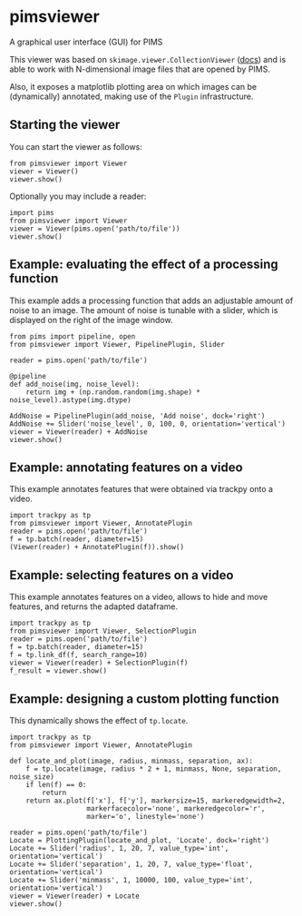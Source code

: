 # pimsviewer
A graphical user interface (GUI) for PIMS

This viewer was based on `skimage.viewer.CollectionViewer` ([docs](http://scikit-image.org/docs/dev/user_guide/viewer.html))
and is able to work with N-dimensional image files that are opened by PIMS.

Also, it exposes a matplotlib plotting area on which images can be (dynamically)
annotated, making use of the `Plugin` infrastructure.

## Starting the viewer
You can start the viewer as follows:

```
from pimsviewer import Viewer
viewer = Viewer()
viewer.show()
```
Optionally you may include a reader:

```
import pims
from pimsviewer import Viewer
viewer = Viewer(pims.open('path/to/file'))
viewer.show()
```

## Example: evaluating the effect of a processing function
This example adds a processing function that adds an adjustable amount of noise
to an image. The amount of noise is tunable with a slider, which is displayed
on the right of the image window.

```
from pims import pipeline, open
from pimsviewer import Viewer, PipelinePlugin, Slider

reader = pims.open('path/to/file')

@pipeline
def add_noise(img, noise_level):
    return img + (np.random.random(img.shape) * noise_level).astype(img.dtype)

AddNoise = PipelinePlugin(add_noise, 'Add noise', dock='right')
AddNoise += Slider('noise_level', 0, 100, 0, orientation='vertical')
viewer = Viewer(reader) + AddNoise
viewer.show()
```

## Example: annotating features on a video
This example annotates features that were obtained via trackpy onto a video.

```
import trackpy as tp
from pimsviewer import Viewer, AnnotatePlugin
reader = pims.open('path/to/file')
f = tp.batch(reader, diameter=15)
(Viewer(reader) + AnnotatePlugin(f)).show()
```

## Example: selecting features on a video
This example annotates features on a video, allows to hide and move
features, and returns the adapted dataframe.

```
import trackpy as tp
from pimsviewer import Viewer, SelectionPlugin
reader = pims.open('path/to/file')
f = tp.batch(reader, diameter=15)
f = tp.link_df(f, search_range=10)
viewer = Viewer(reader) + SelectionPlugin(f)
f_result = viewer.show()
```

## Example: designing a custom plotting function
This dynamically shows the effect of `tp.locate`.

```
import trackpy as tp
from pimsviewer import Viewer, AnnotatePlugin

def locate_and_plot(image, radius, minmass, separation, ax):
    f = tp.locate(image, radius * 2 + 1, minmass, None, separation, noise_size)
    if len(f) == 0:
        return
    return ax.plot(f['x'], f['y'], markersize=15, markeredgewidth=2,
                   markerfacecolor='none', markeredgecolor='r',
                   marker='o', linestyle='none')

reader = pims.open('path/to/file')
Locate = PlottingPlugin(locate_and_plot, 'Locate', dock='right')
Locate += Slider('radius', 1, 20, 7, value_type='int', orientation='vertical')
Locate += Slider('separation', 1, 20, 7, value_type='float', orientation='vertical')
Locate += Slider('minmass', 1, 10000, 100, value_type='int', orientation='vertical')
viewer = Viewer(reader) + Locate
viewer.show()
```
